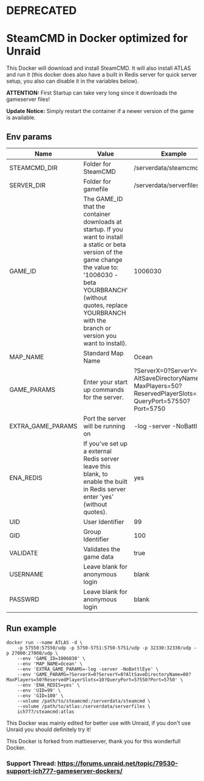 # DEPRECATED

# SteamCMD in Docker optimized for Unraid
This Docker will download and install SteamCMD. It will also install ATLAS and run it (this docker does also have a built in Redis server for quick server setup, you also can disable it in the variables below).

**ATTENTION:** First Startup can take very long since it downloads the gameserver files!

**Update Notice:** Simply restart the container if a newer version of the game is available.

## Env params
| Name | Value | Example |
| --- | --- | --- |
| STEAMCMD_DIR | Folder for SteamCMD | /serverdata/steamcmd |
| SERVER_DIR | Folder for gamefile | /serverdata/serverfiles |
| GAME_ID | The GAME_ID that the container downloads at startup. If you want to install a static or beta version of the game change the value to: '1006030 -beta YOURBRANCH' (without quotes, replace YOURBRANCH with the branch or version you want to install). | 1006030 |
| MAP_NAME | Standard Map Name | Ocean |
| GAME_PARAMS | Enter your start up commands for the server. | ?ServerX=0?ServerY=0?AltSaveDirectoryName=00?MaxPlayers=50?ReservedPlayerSlots=10?QueryPort=57550?Port=5750 |
| EXTRA_GAME_PARAMS | Port the server will be running on | -log -server -NoBattlEye |
| ENA_REDIS | If you've set up a external Redis server leave this blank, to enable the built in Redis server enter 'yes' (without quotes). | yes |
| UID | User Identifier | 99 |
| GID | Group Identifier | 100 |
| VALIDATE | Validates the game data | true |
| USERNAME | Leave blank for anonymous login | blank |
| PASSWRD | Leave blank for anonymous login | blank |

## Run example
```
docker run --name ATLAS -d \
	-p 57550:57550/udp -p 5750-5751:5750-5751/udp -p 32330:32330/udp -p 27000:27000/udp \
	--env 'GAME_ID=1006030' \
	--env 'MAP_NAME=Ocean' \
	--env 'EXTRA_GAME_PARAMS=-log -server -NoBattlEye' \
	--env 'GAME_PARAMS=?ServerX=0?ServerY=0?AltSaveDirectoryName=00?MaxPlayers=50?ReservedPlayerSlots=10?QueryPort=57550?Port=5750' \
	--env 'ENA_REDIS=yes' \
	--env 'UID=99' \
	--env 'GID=100' \
	--volume /path/to/steamcmd:/serverdata/steamcmd \
	--volume /path/to/atlas:/serverdata/serverfiles \
	ich777/steamcmd:atlas
```

This Docker was mainly edited for better use with Unraid, if you don't use Unraid you should definitely try it!

This Docker is forked from mattieserver, thank you for this wonderfull Docker.

### Support Thread: https://forums.unraid.net/topic/79530-support-ich777-gameserver-dockers/